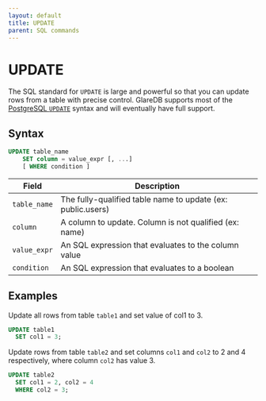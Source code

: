 ```yaml
---
layout: default
title: UPDATE
parent: SQL commands
---
```


# UPDATE

The SQL standard for `UPDATE` is large and powerful
so that you can update rows from a table with precise
control. GlareDB supports most of the [PostgreSQL `UPDATE`]
syntax and will eventually have full support.

## Syntax

```sql
UPDATE table_name
    SET column = value_expr [, ...]
    [ WHERE condition ]
```

| Field        | Description                                                 |
| ------------ | ----------------------------------------------------------- |
| `table_name` | The fully-qualified table name to update (ex: public.users) |
| `column`     | A column to update. Column is not qualified (ex: name)      |
| `value_expr` | An SQL expression that evaluates to the column value        |
| `condition`  | An SQL expression that evaluates to a boolean               |

## Examples

Update all rows from table `table1` and set value of col1 to 3.

```sql
UPDATE table1
  SET col1 = 3;
```

Update rows from table `table2` and set columns `col1` and `col2` to
2 and 4 respectively, where column `col2` has value 3.

```sql
UPDATE table2
  SET col1 = 2, col2 = 4
  WHERE col2 = 3;
```

[PostgreSQL `UPDATE`]: https://www.postgresql.org/docs/current/sql-update.html
